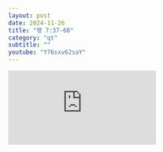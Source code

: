 ```yaml
---
layout: post
date: 2024-11-26
title: "행 7:37-60"
category: "qt"
subtitle: ""
youtube: "Y76sxv62saY"
---
```


<div class="youtube margin-large">
    <iframe src="https://www.youtube.com/embed/Y76sxv62saY" title="YouTube video player" frameborder="0" allow="accelerometer; autoplay; clipboard-write; encrypted-media; gyroscope; picture-in-picture; web-share" allowfullscreen></iframe>
</div>

